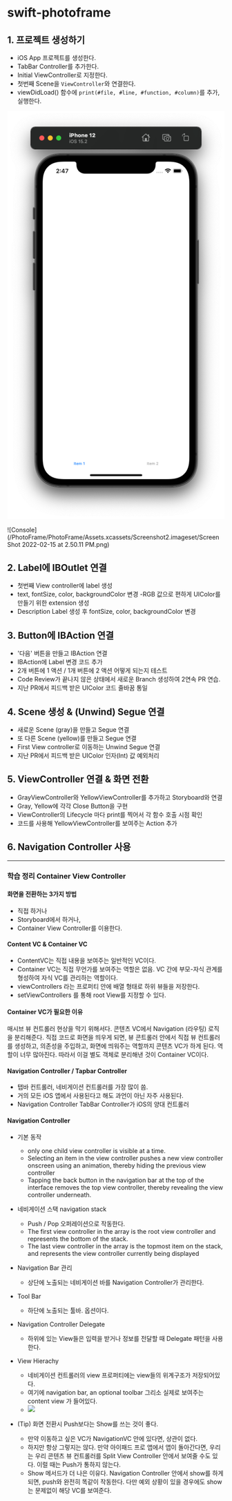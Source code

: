 # swift-photoframe

## 1. 프로젝트 생성하기

- iOS App 프로젝트를 생성한다. 
- TabBar Controller를 추가한다. 
- Initial ViewController로 지정한다.
- 첫번째 Scene을 `ViewController`와 연결한다.
- viewDidLoad() 함수에 `print(#file, #line, #function, #column)`를 추가, 실행한다. 

![Tab bar](/PhotoFrame/PhotoFrame/Assets.xcassets/Screenshot1.imageset/Screenshot2.png)

![Console](/PhotoFrame/PhotoFrame/Assets.xcassets/Screenshot2.imageset/Screen Shot 2022-02-15 at 2.50.11 PM.png)

## 2. Label에 IBOutlet 연결 

-  첫번째 View controller에 label 생성
-  text, fontSize, color, backgroundColor 변경
-RGB 값으로 편하게 UIColor를 만들기 위한 extension 생성
- Description Label 생성 후 fontSize, color, backgroundColor 변경


## 3. Button에 IBAction 연결

- '다음' 버튼을 만들고 IBAction 연결
- IBAction에 Label 변경 코드 추가
- 2개 버튼에 1 액션 / 1개 버튼에 2 액션 어떻게 되는지 테스트
- Code Review가 끝나지 않은 상태에서 새로운 Branch 생성하여 2연속 PR 연습.
- 지난 PR에서 피드백 받은 UIColor 코드 줄바꿈 통일

## 4. Scene 생성 & (Unwind) Segue 연결

 -  새로운 Scene (gray)을 만들고 Segue 연결
 - 또 다른 Scene (yellow)를 만들고 Segue 연결
 - First View controller로 이동하는 Unwind Segue 연결
 - 지난 PR에서 피드백 받은 UIColor 인자(Int) 값 예외처리
 
 ## 5. ViewController 연결 & 화면 전환
  
 - GrayViewController와 YellowViewController를 추가하고 Storyboard와 연결
 - Gray, Yellow에 각각 Close Button을 구현
 - ViewController의 Lifecycle 마다 print를 찍어서 각 함수 호출 시점 확인
 - 코드를 사용해 YellowViewController를 보여주는 Action 추가

## 6. Navigation Controller 사용

---
### 학습 정리 Container View Controller

#### 화면을 전환하는 3가지 방법
- 직접 하거나
- Storyboard에서 하거나,
- Container View Controller를 이용한다.

#### Content VC & Container VC
- ContentVC는 직접 내용을 보여주는 일반적인 VC이다.
- Container VC는 직접 무언가를 보여주는 역할은 없음. VC 간에 부모-자식 관계를 형성하여 자식 VC를 관리하는 역할이다.
- viewControllers 라는 프로퍼티 안에 배열 형태로 하위 뷰들을 저장한다.
- setViewControllers 를 통해 root View를 지정할 수 있다.

#### Container VC가 필요한 이유
매시브 뷰 컨트롤러 현상을 막기 위해서다.
콘텐츠 VC에서 Navigation (라우팅) 로직을 분리해준다.
직접 코드로 화면을 띄우게 되면, 뷰 콘트롤러 안에서 직접 뷰 컨트롤러를 생성하고, 의존성을 주입하고, 화면에 띄워주는 역할까지 콘텐츠 VC가 하게 된다.
역할이 너무 많아진다. 따라서 이걸 별도 객체로 분리해낸 것이 Container VC이다.

#### Navigation Controller / Tapbar Controller
- 탭바 컨트롤러, 네비게이션 컨트롤러를 가장 많이 씀.
- 거의 모든 iOS 앱에서 사용된다고 해도 과언이 아닌 자주 사용된다. 
- Navigation Controller TabBar Controller가 iOS의 양대 컨트롤러

#### Navigation Controller
- 기본 동작
  - only one child view controller is visible at a time.
  - Selecting an item in the view controller pushes a new view controller onscreen using an animation, thereby hiding the previous view controller    
  - Tapping the back button in the navigation bar at the top of the interface removes the top view controller, thereby revealing the view controller underneath.
- 네비게이션 스택 navigation stack
  - Push / Pop 오퍼레이션으로 작동한다.
  - The first view controller in the array is the root view controller and represents the bottom of the stack.
  - The last view controller in the array is the topmost item on the stack, and represents the view controller currently being displayed
- Navigation Bar 관리
  - 상단에 노출되는 네비게이션 바를 Navigation Controller가 관리한다.
- Tool Bar
  - 하단에 노출되는 툴바. 옵션이다.

- Navigation Controller Delegate
  - 하위에 있는 View들은 입력을 받거나 정보를 전달할 때 Delegate 패턴을 사용한다.
- View Hierachy
  - 네비게이션 컨트롤러의 view 프로퍼티에는 view들의 위계구조가 저장되어있다.
  - 여기에 navigation bar, an optional toolbar 그리소 실제로 보여주는 content view 가 들어있다.
  - ![](https://docs-assets.developer.apple.com/published/83ef757907/NavigationViews_2x_e69e98a2-aaac-477e-9e33-92e633e29cc7.png)

- (Tip) 화면 전환시 Push보다는 Show를 쓰는 것이 좋다.
  - 만약 이동하고 싶은 VC가 NavigationVC 안에 있다면, 상관이 없다.
  - 하지만 항상 그렇지는 않다. 만약 아이패드 프로 앱에서 앱이 돌아간다면, 우리는 우리 콘텐츠 뷰 컨트롤러를 Split View Controller 안에서 보여줄 수도 있다. 이럴 때는 Push가 통하지 않는다.
  - Show 메서드가 더 나은 이유다. Navigation Controller 안에서 show를 하게 되면, push와 완전히 똑같이 작동한다. 다만 예외 상황이 있을 경우에도 show는 문제없이 해당 VC를 보여준다.
